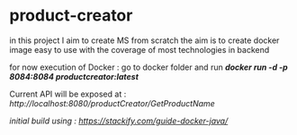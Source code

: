 # product-creator
in this project I aim to create MS from scratch 
the aim is to create docker image easy to use with the coverage of most technologies in backend

for now execution of Docker :
go to docker folder and run <B><I>docker run -d -p  8084:8084 productcreator:latest</I></B>

Current API will be exposed at : <I>http://localhost:8080/productCreator/GetProductName<I>


initial build using : https://stackify.com/guide-docker-java/ 
